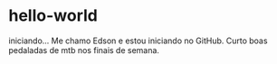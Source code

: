 # hello-world
iniciando...
Me chamo Edson e estou iniciando no GitHub.
Curto boas pedaladas de mtb nos finais de semana.
